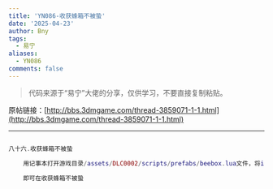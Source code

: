 ```yaml
---
title: 'YN086-收获蜂箱不被蛰'
date: '2025-04-23'
author: Bny
tags:
  - 易宁
aliases:
  - YN086
comments: false
---
```


> 代码来源于“易宁”大佬的分享，仅供学习，不要直接复制粘贴。

原帖链接：[http://bbs.3dmgame.com/thread-3859071-1-1.html](http://bbs.3dmgame.com/thread-3859071-1-1.html)

---

```lua  

八十六.收获蜂箱不被蛰	用记事本打开游戏目录/assets/DLC0002/scripts/prefabs/beebox.lua文件，将inst.components.childspawner:ReleaseAllChildren(picker)替换为--inst.components.childspawner:ReleaseAllChildren(picker)	即可在收获蜂箱不被蛰

```  

